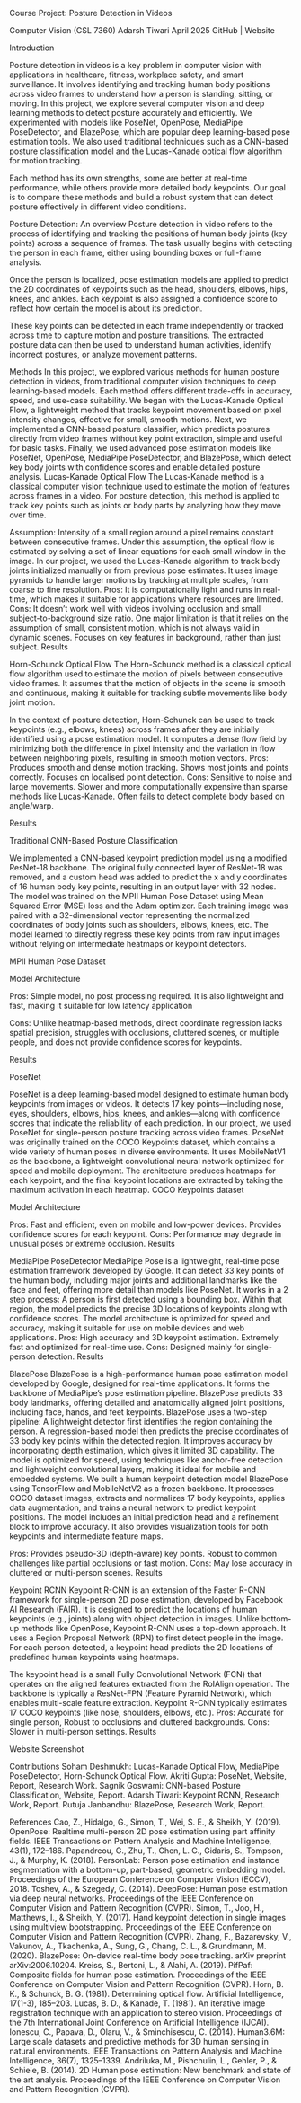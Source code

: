 
Course Project: Posture Detection in Videos

Computer Vision (CSL 7360)
Adarsh Tiwari
April 2025
GitHub | Website


Introduction

Posture detection in videos is a key problem in computer vision with applications in healthcare, fitness, workplace safety, and smart surveillance. It involves identifying and tracking human body positions across video frames to understand how a person is standing, sitting, or moving.
In this project, we explore several computer vision and deep learning methods to detect posture accurately and efficiently. We experimented with models like PoseNet, OpenPose, MediaPipe PoseDetector, and BlazePose, which are popular deep learning-based pose estimation tools. We also used traditional techniques such as a CNN-based posture classification model and the Lucas-Kanade optical flow algorithm for motion tracking.

Each method has its own strengths, some are better at real-time performance, while others provide more detailed body keypoints. Our goal is to compare these methods and build a robust system that can detect posture effectively in different video conditions.


Posture Detection: An overview
Posture detection in video refers to the process of identifying and tracking the positions of human body joints (key points) across a sequence of frames. The task usually begins with detecting the person in each frame, either using bounding boxes or full-frame analysis.

Once the person is localized, pose estimation models are applied to predict the 2D coordinates of keypoints such as the head, shoulders, elbows, hips, knees, and ankles. Each keypoint is also assigned a confidence score to reflect how certain the model is about its prediction.

These key points can be detected in each frame independently or tracked across time to capture motion and posture transitions. The extracted posture data can then be used to understand human activities, identify incorrect postures, or analyze movement patterns.


Methods
In this project, we explored various methods for human posture detection in videos, from traditional computer vision techniques to deep learning-based models. Each method offers different trade-offs in accuracy, speed, and use-case suitability. We began with the Lucas-Kanade Optical Flow, a lightweight method that tracks keypoint movement based on pixel intensity changes, effective for small, smooth motions. Next, we implemented a CNN-based posture classifier, which predicts postures directly from video frames without key point extraction, simple and useful for basic tasks. Finally, we used advanced pose estimation models like PoseNet, OpenPose, MediaPipe PoseDetector, and BlazePose, which detect key body joints with confidence scores and enable detailed posture analysis.
Lucas-Kanade Optical Flow
The Lucas-Kanade method is a classical computer vision technique used to estimate the motion of features across frames in a video. For posture detection, this method is applied to track key points such as joints or body parts by analyzing how they move over time.

Assumption: Intensity of a small region around a pixel remains constant between consecutive frames.
Under this assumption, the optical flow is estimated by solving a set of linear equations for each small window in the image.
In our project, we used the Lucas-Kanade algorithm to track body joints initialized manually or from previous pose estimates. It uses image pyramids to handle larger motions by tracking at multiple scales, from coarse to fine resolution.
Pros: It is computationally light and runs in real-time, which makes it suitable for applications where resources are limited.
Cons: It doesn’t work well with videos involving occlusion and small subject-to-background size ratio. One major limitation is that it relies on the assumption of small, consistent motion, which is not always valid in dynamic scenes. Focuses on key features in background, rather than just subject.
Results

Horn-Schunck Optical Flow
The Horn-Schunck method is a classical optical flow algorithm used to estimate the motion of pixels between consecutive video frames. It assumes that the motion of objects in the scene is smooth and continuous, making it suitable for tracking subtle movements like body joint motion.

In the context of posture detection, Horn-Schunck can be used to track keypoints (e.g., elbows, knees) across frames after they are initially identified using a pose estimation model. It computes a dense flow field by minimizing both the difference in pixel intensity and the variation in flow between neighboring pixels, resulting in smooth motion vectors.
Pros: Produces smooth and dense motion tracking. Shows most joints and points correctly. Focuses on localised point detection.
Cons: Sensitive to noise and large movements. Slower and more computationally expensive than sparse methods like Lucas-Kanade. Often fails to detect complete body based on angle/warp.

Results


Traditional CNN-Based Posture Classification

We implemented a CNN-based keypoint prediction model using a modified ResNet-18 backbone. The original fully connected layer of ResNet-18 was removed, and a custom head was added to predict the x and y coordinates of 16 human body key points, resulting in an output layer with 32 nodes. The model was trained on the MPII Human Pose Dataset using Mean Squared Error (MSE) loss and the Adam optimizer. Each training image was paired with a 32-dimensional vector representing the normalized coordinates of body joints such as shoulders, elbows, knees, etc. The model learned to directly regress these key points from raw input images without relying on intermediate heatmaps or keypoint detectors.


MPII Human Pose Dataset

Model Architecture


Pros: Simple model, no post processing required. It is also lightweight and fast, making it suitable for low latency application

Cons: Unlike heatmap-based methods, direct coordinate regression lacks spatial precision, struggles with occlusions, cluttered scenes, or multiple people, and does not provide confidence scores for keypoints.

Results


PoseNet
		
PoseNet is a deep learning-based model designed to estimate human body keypoints from images or videos. It detects 17 key points—including nose, eyes, shoulders, elbows, hips, knees, and ankles—along with confidence scores that indicate the reliability of each prediction. In our project, we used PoseNet for single-person posture tracking across video frames.
PoseNet was originally trained on the COCO Keypoints dataset, which contains a wide variety of human poses in diverse environments. It uses MobileNetV1 as the backbone, a lightweight convolutional neural network optimized for speed and mobile deployment. The architecture produces heatmaps for each keypoint, and the final keypoint locations are extracted by taking the maximum activation in each heatmap.
COCO Keypoints dataset

Model Architecture

Pros: Fast and efficient, even on mobile and low-power devices. Provides confidence scores for each keypoint.
Cons: Performance may degrade in unusual poses or extreme occlusion.
Results

MediaPipe PoseDetector
MediaPipe Pose is a lightweight, real-time pose estimation framework developed by Google. It can detect 33 key points of the human body, including major joints and additional landmarks like the face and feet, offering more detail than models like PoseNet.
It works in a 2 step process:
A person is first detected using a bounding box.
Within that region, the model predicts the precise 3D locations of keypoints along with confidence scores.
The model architecture is optimized for speed and accuracy, making it suitable for use on mobile devices and web applications.
Pros: High accuracy and 3D keypoint estimation. Extremely fast and optimized for real-time use.
Cons: Designed mainly for single-person detection.
Results


BlazePose
BlazePose is a high-performance human pose estimation model developed by Google, designed for real-time applications. It forms the backbone of MediaPipe’s pose estimation pipeline. BlazePose predicts 33 body landmarks, offering detailed and anatomically aligned joint positions, including face, hands, and feet keypoints.
BlazePose uses a two-step pipeline:
A lightweight detector first identifies the region containing the person.
A regression-based model then predicts the precise coordinates of 33 body key points within the detected region.
It improves accuracy by incorporating depth estimation, which gives it limited 3D capability. The model is optimized for speed, using techniques like anchor-free detection and lightweight convolutional layers, making it ideal for mobile and embedded systems.
We built a human keypoint detection model BlazePose using TensorFlow and MobileNetV2 as a frozen backbone. It processes COCO dataset images, extracts and normalizes 17 body keypoints, applies data augmentation, and trains a neural network to predict keypoint positions. The model includes an initial prediction head and a refinement block to improve accuracy. It also provides visualization tools for both keypoints and intermediate feature maps.

Pros: Provides pseudo-3D (depth-aware) key points. Robust to common challenges like partial occlusions or fast motion.
Cons: May lose accuracy in cluttered or multi-person scenes.
Results





Keypoint RCNN
Keypoint R-CNN is an extension of the Faster R-CNN framework for single-person 2D pose estimation, developed by Facebook AI Research (FAIR). It is designed to predict the locations of human keypoints (e.g., joints) along with object detection in images. Unlike bottom-up methods like OpenPose, Keypoint R-CNN uses a top-down approach.
It uses a Region Proposal Network (RPN) to first detect people in the image.
For each person detected, a keypoint head predicts the 2D locations of predefined human keypoints using heatmaps.

The keypoint head is a small Fully Convolutional Network (FCN) that operates on the aligned features extracted from the RoIAlign operation.
The backbone is typically a ResNet-FPN (Feature Pyramid Network), which enables multi-scale feature extraction. Keypoint R-CNN typically estimates 17 COCO keypoints (like nose, shoulders, elbows, etc.).
Pros: Accurate for single person, Robust to occlusions and cluttered backgrounds.
Cons: Slower in multi-person settings. 
Results


Website Screenshot



Contributions
Soham Deshmukh: Lucas-Kanade Optical Flow, MediaPipe PoseDetector, Horn-Schunck Optical Flow.
Akriti Gupta: PoseNet, Website, Report, Research Work.
Sagnik Goswami: CNN-based Posture Classification, Website, Report.
Adarsh Tiwari: Keypoint RCNN,  Research Work, Report.
Rutuja Janbandhu: BlazePose, Research Work, Report.

References
Cao, Z., Hidalgo, G., Simon, T., Wei, S. E., & Sheikh, Y. (2019). OpenPose: Realtime multi-person 2D pose estimation using part affinity fields. IEEE Transactions on Pattern Analysis and Machine Intelligence, 43(1), 172–186.
Papandreou, G., Zhu, T., Chen, L. C., Gidaris, S., Tompson, J., & Murphy, K. (2018). PersonLab: Person pose estimation and instance segmentation with a bottom-up, part-based, geometric embedding model. Proceedings of the European Conference on Computer Vision (ECCV), 2018.
Toshev, A., & Szegedy, C. (2014). DeepPose: Human pose estimation via deep neural networks. Proceedings of the IEEE Conference on Computer Vision and Pattern Recognition (CVPR).
Simon, T., Joo, H., Matthews, I., & Sheikh, Y. (2017). Hand keypoint detection in single images using multiview bootstrapping. Proceedings of the IEEE Conference on Computer Vision and Pattern Recognition (CVPR).
Zhang, F., Bazarevsky, V., Vakunov, A., Tkachenka, A., Sung, G., Chang, C. L., & Grundmann, M. (2020). BlazePose: On-device real-time body pose tracking. arXiv preprint arXiv:2006.10204.
Kreiss, S., Bertoni, L., & Alahi, A. (2019). PifPaf: Composite fields for human pose estimation. Proceedings of the IEEE Conference on Computer Vision and Pattern Recognition (CVPR).
Horn, B. K., & Schunck, B. G. (1981). Determining optical flow. Artificial Intelligence, 17(1-3), 185–203.
Lucas, B. D., & Kanade, T. (1981). An iterative image registration technique with an application to stereo vision. Proceedings of the 7th International Joint Conference on Artificial Intelligence (IJCAI).
Ionescu, C., Papava, D., Olaru, V., & Sminchisescu, C. (2014). Human3.6M: Large scale datasets and predictive methods for 3D human sensing in natural environments. IEEE Transactions on Pattern Analysis and Machine Intelligence, 36(7), 1325–1339.
Andriluka, M., Pishchulin, L., Gehler, P., & Schiele, B. (2014). 2D Human pose estimation: New benchmark and state of the art analysis. Proceedings of the IEEE Conference on Computer Vision and Pattern Recognition (CVPR).


